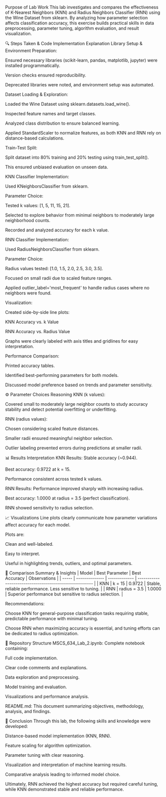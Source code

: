 Purpose of Lab Work
This lab investigates and compares the effectiveness of K-Nearest Neighbors (KNN) and Radius Neighbors Classifier (RNN) using the Wine Dataset from sklearn. By analyzing how parameter selection affects classification accuracy, this exercise builds practical skills in data preprocessing, parameter tuning, algorithm evaluation, and result visualization.

🔍 Steps Taken & Code Implementation Explanation
Library Setup & Environment Preparation:

Ensured necessary libraries (scikit-learn, pandas, matplotlib, jupyter) were installed programmatically.

Version checks ensured reproducibility.

Deprecated libraries were noted, and environment setup was automated.

Dataset Loading & Exploration:

Loaded the Wine Dataset using sklearn.datasets.load_wine().

Inspected feature names and target classes.

Analyzed class distribution to ensure balanced learning.

Applied StandardScaler to normalize features, as both KNN and RNN rely on distance-based calculations.

Train-Test Split:

Split dataset into 80% training and 20% testing using train_test_split().

This ensured unbiased evaluation on unseen data.

KNN Classifier Implementation:

Used KNeighborsClassifier from sklearn.

Parameter Choice:

Tested k values: [1, 5, 11, 15, 21].

Selected to explore behavior from minimal neighbors to moderately large neighborhood counts.

Recorded and analyzed accuracy for each k value.

RNN Classifier Implementation:

Used RadiusNeighborsClassifier from sklearn.

Parameter Choice:

Radius values tested: [1.0, 1.5, 2.0, 2.5, 3.0, 3.5].

Focused on small radii due to scaled feature ranges.

Applied outlier_label='most_frequent' to handle radius cases where no neighbors were found.

Visualization:

Created side-by-side line plots:

KNN Accuracy vs. k Value

RNN Accuracy vs. Radius Value

Graphs were clearly labeled with axis titles and gridlines for easy interpretation.

Performance Comparison:

Printed accuracy tables.

Identified best-performing parameters for both models.

Discussed model preference based on trends and parameter sensitivity.

⚙️ Parameter Choices Reasoning
KNN (k values):

Covered small to moderately large neighbor counts to study accuracy stability and detect potential overfitting or underfitting.

RNN (radius values):

Chosen considering scaled feature distances.

Smaller radii ensured meaningful neighbor selection.

Outlier labeling prevented errors during predictions at smaller radii.

📊 Results Interpretation
KNN Results:
Stable accuracy (~0.944).

Best accuracy: 0.9722 at k = 15.

Performance consistent across tested k values.

RNN Results:
Performance improved sharply with increasing radius.

Best accuracy: 1.0000 at radius = 3.5 (perfect classification).

RNN showed sensitivity to radius selection.

📈 Visualizations
Line plots clearly communicate how parameter variations affect accuracy for each model.

Plots are:

Clean and well-labeled.

Easy to interpret.

Useful in highlighting trends, outliers, and optimal parameters.

📌 Comparison Summary & Insights
| Model | Best Parameter | Best Accuracy | Observations                                            |
| ----- | -------------- | ------------- | ------------------------------------------------------- |
| KNN   | k = 15         | 0.9722        | Stable, reliable performance. Less sensitive to tuning. |
| RNN   | radius = 3.5   | 1.0000        | Superior performance but sensitive to radius selection. |


Recommendations:

Choose KNN for general-purpose classification tasks requiring stable, predictable performance with minimal tuning.

Choose RNN when maximizing accuracy is essential, and tuning efforts can be dedicated to radius optimization.

📁 Repository Structure
MSCS_634_Lab_2.ipynb: Complete notebook containing:

Full code implementation.

Clear code comments and explanations.

Data exploration and preprocessing.

Model training and evaluation.

Visualizations and performance analysis.

README.md: This document summarizing objectives, methodology, analysis, and findings.

🏁 Conclusion
Through this lab, the following skills and knowledge were developed:

Distance-based model implementation (KNN, RNN).

Feature scaling for algorithm optimization.

Parameter tuning with clear reasoning.

Visualization and interpretation of machine learning results.

Comparative analysis leading to informed model choice.

Ultimately, RNN achieved the highest accuracy but required careful tuning, while KNN demonstrated stable and reliable performance.

